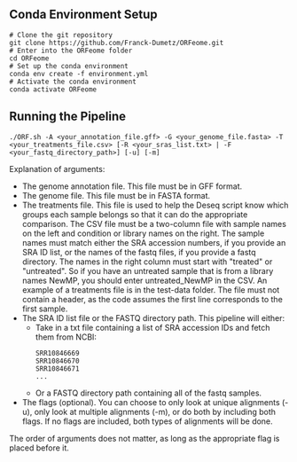## Conda Environment Setup
```
# Clone the git repository
git clone https://github.com/Franck-Dumetz/ORFeome.git
# Enter into the ORFeome folder
cd ORFeome
# Set up the conda environment
conda env create -f environment.yml
# Activate the conda environment
conda activate ORFeome
```

## Running the Pipeline
```
./ORF.sh -A <your_annotation_file.gff> -G <your_genome_file.fasta> -T <your_treatments_file.csv> [-R <your_sras_list.txt> | -F <your_fastq_directory_path>] [-u] [-m]
```
Explanation of arguments:
- The genome annotation file. This file must be in GFF format.
- The genome file. This file must be in FASTA format.
- The treatments file. This file is used to help the Deseq script know which groups each sample belongs so that it can do the appropriate comparison. The CSV file must be a two-column file with sample names on the left and condition or library names on the right. The sample names must match either the SRA accession numbers, if you provide an SRA ID list, or the names of the fastq files, if you provide a fastq directory. The names in the right column must start with "treated" or "untreated". So if you have an untreated sample that is from a library names NewMP, you should enter untreated_NewMP in the CSV. An example of a treatments file is in the test-data folder. The file must not contain a header, as the code assumes the first line corresponds to the first sample.
- The SRA ID list file or the FASTQ directory path. This pipeline will either:
    - Take in a txt file containing a list of SRA accession IDs and fetch them from NCBI:
      ```
      SRR10846669
      SRR10846670
      SRR10846671
      ...
      ```
    - Or a FASTQ directory path containing all of the fastq samples.
- The flags (optional). You can choose to only look at unique alignments (-u), only look at multiple alignments (-m), or do both by including both flags. If no flags are included, both types of alignments will be done. 
  
The order of arguments does not matter, as long as the appropriate flag is placed before it. 
